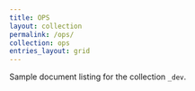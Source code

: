 ```yaml
---
title: OPS
layout: collection
permalink: /ops/
collection: ops
entries_layout: grid
---
```


Sample document listing for the collection `_dev`.
